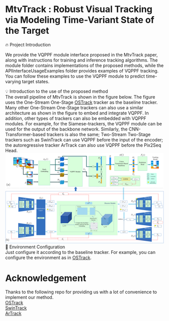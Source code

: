 # MtvTrack : Robust Visual Tracking via Modeling Time-Variant State of the Target

:fire: Project Introduction  

We provide the VQPPF module interface proposed in the MtvTrack paper, along with instructions for training and inference tracking algorithms. The module folder contains implementations of the proposed methods, while the APIInterfaceUsageExamples folder provides examples of VQPPF tracking. You can follow these examples to use the VQPPF module to predict time-varying target states.  

:bulb: Introduction to the use of the proposed method  
The overall pipeline of MtvTrack is shown in the figure below. The figure uses the One-Stream One-Stage [OSTrack](https://github.com/botaoye/OSTrack) tracker as the baseline tracker. Many other One-Stream One-Stage trackers can also use a similar architecture as shown in the figure to embed and integrate VQPPF. In addition, other types of trackers can also be embedded with VQPPF modules. For example, for the Siamese-trackers, the VQPPF module can be used for the output of the backbone network. Similarly, the CNN-Transformer-based trackers is also the same; Two-Stream Two-Stage trackers such as SwinTrack can use VQPPF before the input of the encoder; the autoregressive tracker ArTrack can also use VQPPF before the Pix2Seq Head.  
![Overall Pipeline](https://github.com/long-wa/MtvTrack-main/blob/master/assert/pipeline.png)
:robot: Environment Configuration  
Just configure it according to the baseline tracker. For example, you can configure the environment as in [OSTrack](https://github.com/botaoye/OSTrack).
# Acknowledgement  
Thanks to the following repo for providing us with a lot of convenience to implement our method.  
[OSTrack](https://github.com/botaoye/OSTrack)  
[SwinTrack](https://github.com/LitingLin/SwinTrack)  
[ArTrack](https://github.com/MIV-XJTU/ARTrack)
